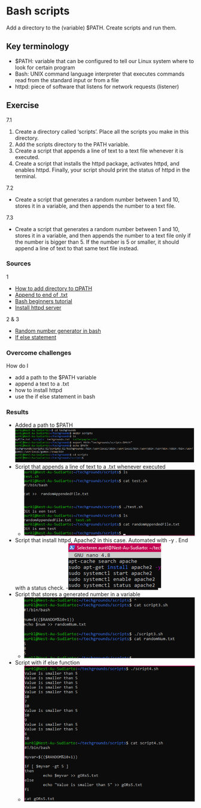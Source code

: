 # Bash scripts
Add a directory to the (variable) $PATH. Create scripts and run them.

## Key terminology
- $PATH: variable that can be configured to tell our Linux system where to look for certain program
- Bash: UNIX command language interpreter that executes commands read from the standard input or from a file
- httpd: piece of software that listens for network requests (listener)

## Exercise
7.1
1. Create a directory called ‘scripts’. Place all the scripts you make in this directory.
2. Add the scripts directory to the PATH variable.
3. Create a script that appends a line of text to a text file whenever it is executed.
4. Create a script that installs the httpd package, activates httpd, and enables httpd. Finally, your script should print the status of httpd in the terminal.
   
7.2
- Create a script that generates a random number between 1 and 10, stores it in a variable, and then appends the number to a text file.

7.3
- Create a script that generates a random number between 1 and 10, stores it in a variable, and then appends the number to a text file only if the number is bigger than 5. If the number is 5 or smaller, it should append a line of text to that same text file instead.

### Sources
1
- [How to add directory to ¤PATH](https://www.howtogeek.com/658904/how-to-add-a-directory-to-your-path-in-linux/)
- [Append to end of .txt](https://www.linuxfordevices.com/tutorials/linux/append-text-to-the-end-of-a-file-in-linux)
- [Bash beginners tutorial](https://tldp.org/LDP/Bash-Beginners-Guide/html/sect_02_01.html)
- [Install httpd server](https://mkyong.com/apache/how-to-install-apache-http-server-in-ubuntu/)
 
2 & 3
- [Random number generator in bash](https://coderwall.com/p/s2ttyg/random-number-generator-in-bash)
- [If else statement](https://tecadmin.net/tutorial/bash-scripting/bash-if-else-statement/)

### Overcome challenges
How do I
- add a path to the $PATH variable 
- append a text to a .txt
- how to install httpd
- use the if else statement in bash

### Results
- Added a path to $PATH![added to variable $PATH](../00_includes/07-LIN_addPath.png)
- Script that appends a line of text to a .txt whenever executed
  - ![scrip1](../00_includes/07-LIN_script1.png)
- Script that install httpd, Apache2 in this case. Automated with -y . End with a status check. 
  -![script2](../00_includes/07-LIN_script2.png)
- Script that stores a generated number in a variable
  - ![script3](../00_includes/07-LIN_script3.png) 
- Script with if else function
  - ![script4](../00_includes/07-LIN_script4.png)
